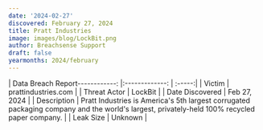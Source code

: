 ```yaml
---
date: '2024-02-27'
discovered: February 27, 2024
title: Pratt Industries
image: images/blog/LockBit.png
author: Breachsense Support
draft: false
yearmonths: 2024/february
---
```


| Data Breach Report------------:     |:-------------:    | :-----:|
| Victim      | prattindustries.com      | 
| Threat Actor      | LockBit      | 
| Date Discovered      | Feb 27, 2024      | 
| Description      | Pratt Industries is America's 5th largest corrugated packaging company and the world's largest, privately-held 100% recycled paper company.      | 
| Leak Size      | Unknown      | 

